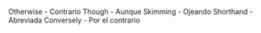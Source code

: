 Otherwise - Contrario
Though - Aunque
Skimming - Ojeando
Shorthand - Abreviada
Conversely - Por el contrario